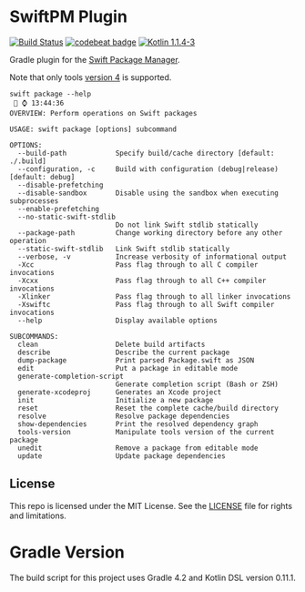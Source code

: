 # SwiftPM Plugin

[![Build Status](http://jenkins.log-g.co/buildStatus/icon?job=SwiftPM-Plugin)](http://jenkins.log-g.co/job/SwiftPM-Plugin/)
[![codebeat badge](https://codebeat.co/badges/7fcaa41d-d366-4904-8b7c-05ec91aebb85)](https://codebeat.co/projects/github-com-phatblat-swiftpm-plugin-master)
[![Kotlin 1.1.4-3](https://img.shields.io/badge/Kotlin-1.1.4-orange.svg?style=flat)](http://kotlinlang.org/)

Gradle plugin for the [Swift Package Manager](https://github.com/apple/swift-package-manager).

Note that only tools [version 4](https://github.com/apple/swift-package-manager/blob/master/Documentation/PackageDescriptionV4.md#packagedescription-api-version-4)
is supported.

```
swift package --help                                                                                                                                                                                                                                                                             ⌚️ 13:44:36
OVERVIEW: Perform operations on Swift packages

USAGE: swift package [options] subcommand

OPTIONS:
  --build-path            Specify build/cache directory [default: ./.build]
  --configuration, -c     Build with configuration (debug|release) [default: debug]
  --disable-prefetching
  --disable-sandbox       Disable using the sandbox when executing subprocesses
  --enable-prefetching
  --no-static-swift-stdlib
                          Do not link Swift stdlib statically
  --package-path          Change working directory before any other operation
  --static-swift-stdlib   Link Swift stdlib statically
  --verbose, -v           Increase verbosity of informational output
  -Xcc                    Pass flag through to all C compiler invocations
  -Xcxx                   Pass flag through to all C++ compiler invocations
  -Xlinker                Pass flag through to all linker invocations
  -Xswiftc                Pass flag through to all Swift compiler invocations
  --help                  Display available options

SUBCOMMANDS:
  clean                   Delete build artifacts
  describe                Describe the current package
  dump-package            Print parsed Package.swift as JSON
  edit                    Put a package in editable mode
  generate-completion-script
                          Generate completion script (Bash or ZSH)
  generate-xcodeproj      Generates an Xcode project
  init                    Initialize a new package
  reset                   Reset the complete cache/build directory
  resolve                 Resolve package dependencies
  show-dependencies       Print the resolved dependency graph
  tools-version           Manipulate tools version of the current package
  unedit                  Remove a package from editable mode
  update                  Update package dependencies
```

## License

This repo is licensed under the MIT License. See the [LICENSE](LICENSE.md) file for rights and limitations.

# Gradle Version

The build script for this project uses Gradle 4.2 and Kotlin DSL version 0.11.1.
